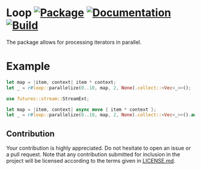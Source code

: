 # Loop [![Package][package-img]][package-url] [![Documentation][documentation-img]][documentation-url] [![Build][build-img]][build-url]

The package allows for processing iterators in parallel.

# Example

```rust
let map = |item, context| item * context;
let _ = r#loop::parallelize(0..10, map, 2, None).collect::<Vec<_>>();
```

```rust
use futures::stream::StreamExt;

let map = |item, context| async move { item * context };
let _ = r#loop::parallelize(0..10, map, 2, None).collect::<Vec<_>>().await;
```

## Contribution

Your contribution is highly appreciated. Do not hesitate to open an issue or a
pull request. Note that any contribution submitted for inclusion in the project
will be licensed according to the terms given in [LICENSE.md](LICENSE.md).

[build-img]: https://github.com/stainless-steel/loop/workflows/build/badge.svg
[build-url]: https://github.com/stainless-steel/loop/actions/workflows/build.yml
[documentation-img]: https://docs.rs/loop/badge.svg
[documentation-url]: https://docs.rs/loop
[package-img]: https://img.shields.io/crates/v/loop.svg
[package-url]: https://crates.io/crates/loop
